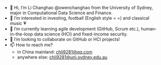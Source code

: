 - 👋 Hi, I’m Li Changhao @owenchanghao from the University of Sydney, major in Computational Data Science and Finance.
- 👀 I’m interested in investing, football (English style = =) and classical music 💗
- 🌱 I’m currently learning agile development (GitHub, Scrum etc.), human-in-the-loop data science (HCI) and fixed-income security.
- 💞️ I’m looking to collaborate on GitHub or HCI projects!
- 📫 How to reach me?
     - in China mainland: chli9281@qq.com
     - anywhere else: chli9281@uni.sydney.edu.au

<!---
owenchanghao/owenchanghao is a ✨ special ✨ repository because its `README.md` (this file) appears on your GitHub profile.
You can click the Preview link to take a look at your changes.
--->
